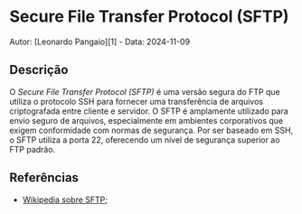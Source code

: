 # Secure File Transfer Protocol (SFTP)

Autor: [Leonardo Pangaio][1] - Data: 2024-11-09

## Descrição

O *Secure File Transfer Protocol (SFTP)* é uma versão segura do FTP que utiliza o protocolo SSH para fornecer uma transferência de arquivos criptografada entre cliente e servidor. O SFTP é amplamente utilizado para envio seguro de arquivos, especialmente em ambientes corporativos que exigem conformidade com normas de segurança. Por ser baseado em SSH, o SFTP utiliza a porta 22, oferecendo um nível de segurança superior ao FTP padrão.

## Referências

- [Wikipedia sobre SFTP](https://en.wikipedia.org/wiki/SSH_File_Transfer_Protocol);
